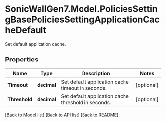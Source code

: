 # SonicWallGen7.Model.PoliciesSettingBasePoliciesSettingApplicationCacheDefault
Set default application cache.

## Properties

Name | Type | Description | Notes
------------ | ------------- | ------------- | -------------
**Timeout** | **decimal** | Set default application cache timeout in seconds. | [optional] 
**Threshold** | **decimal** | Set default application cache threshold in seconds. | [optional] 

[[Back to Model list]](../README.md#documentation-for-models) [[Back to API list]](../README.md#documentation-for-api-endpoints) [[Back to README]](../README.md)

